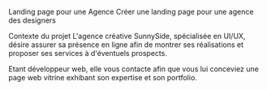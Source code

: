 Landing page pour une Agence
Créer une landing page pour une agence des designers

Contexte du projet
L'agence créative SunnySide, spécialisée en UI/UX, désire assurer sa présence en ligne afin de montrer ses réalisations et proposer ses services à d'éventuels prospects.

Etant développeur web, elle vous contacte afin que vous lui conceviez une page web vitrine exhibant son expertise et son portfolio.

